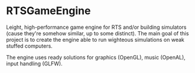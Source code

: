 # RTSGameEngine

Leight, high-performance game engine for RTS and/or building simulators (cause they're somehow similar, up to some distinct).
The main goal of this project is to create the engine able to run wighteous simulations on weak stuffed computers.

The engine uses ready solutions for graphics (OpenGL), music (OpenAL), input handling (GLFW).
